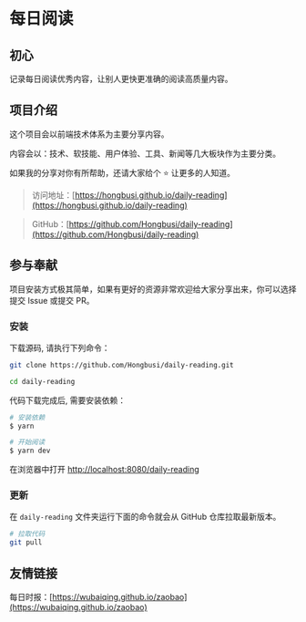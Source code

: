 # 每日阅读

## 初心

记录每日阅读优秀内容，让别人更快更准确的阅读高质量内容。

## 项目介绍

这个项目会以前端技术体系为主要分享内容。

内容会以：技术、软技能、用户体验、工具、新闻等几大板块作为主要分类。

如果我的分享对你有所帮助，还请大家给个 ⭐️ 让更多的人知道。

> 访问地址：[https://hongbusi.github.io/daily-reading](https://hongbusi.github.io/daily-reading)

> GitHub：[https://github.com/Hongbusi/daily-reading](https://github.com/Hongbusi/daily-reading)

## 参与奉献

项目安装方式极其简单，如果有更好的资源非常欢迎给大家分享出来，你可以选择提交 Issue 或提交 PR。

### 安装

下载源码, 请执行下列命令：

``` bash
git clone https://github.com/Hongbusi/daily-reading.git

cd daily-reading
```

代码下载完成后, 需要安装依赖：

``` bash
# 安装依赖
$ yarn 

# 开始阅读
$ yarn dev
```

在浏览器中打开 [http://localhost:8080/daily-reading](http://localhost:8080/daily-reading)

### 更新

在 `daily-reading` 文件夹运行下面的命令就会从 GitHub 仓库拉取最新版本。

``` bash
# 拉取代码
git pull
```

## 友情链接

每日时报：[https://wubaiqing.github.io/zaobao](https://wubaiqing.github.io/zaobao)
